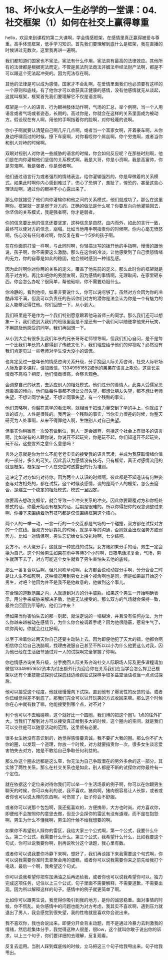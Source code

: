 # 18、坏小k女人一生必学的一堂课：04.社交框架（1）如何在社交上赢得尊重

hello，欢迎来到课程的第二大课啊，学会情感框架，在感情里真正赢得被爱与尊重。高手体现框架，低手学习知识。首先我们要理解到底什么是框架，我在直播的时候讲过无数次，这里我再讲一遍啊。

我们都知道们国家也不宪法，宪法有什么作用。宪法具有最高的法律效应。其他所有的法律都是根据宪法而定。不管是民法刑法商法非姻法申经法财产法啊，都是不可以跟这个宪法起冲突的。因为宪法存在啊。

其他的法律是可以成为感情，国家才不会乱啊，在爱情里面我们也必须要有这样的一个原则和底线。有了他你才可以收获真正健康的感情，没有他感情就无从谈起，这就叫框架，框架首先我们要理解它不仅是语言啊。

框架是一个人的语言、行为眼神肢体动作啊，气场的汇总，举个例啊，当一个人用语言或者气场或者姿态，长期的。高过你是，你就会在这样的关系里面成为被动方。假设现在有人啊，用他的手啊指着你的脸啊，对你轻蔑的说啊。

你小子啊就要认清楚自己啊几斤几点啊，或者当一个富家女啊，开着豪车啊，从你身边呼啸而过的时候，撩下车窗啊，对你看哎你个屌丝啊，你个穷鬼啊，或者当你和别人对峙的时候啊。

双眼对视别人对你说一些威胁的语言的时候，你会如何反应呢？在那些时刻啊，他们是在向你灌输他们坚信的关系模式啊，我是大哥，你是小资啊，我是高富帅，你是穷鬼啊，我是强者，你是弱者啊。

他们通过语言行为或者强烈的情绪表达，给你灌输强烈的，你是卑微着的关系模式。如果此时啊你内心感到难过了，伤心了恐惧了，羞耻了，惶恐的，甚至这些心理活动啊，通过你的眼神不小心露出来了。

那么你就接受了他们向你灌输你和他之间的关系模式，他们就成功了。那么在这里啊你。框架就一定是弱于对方的。正确的做法是什么呢？你要反向向他灌输回去，你坚信的关系模式，我是强者啊，你才是弱者。

你的信念要比他的信念还要坚定，这种信念是自然，由内而外，如此的言行一致，最终可以使对方的信念，崩塌。比如当他用手啊指责你的时候啊，你内心毫无愤怒啊，伤心没有任何难过啊，你反复在看一个5岁的孩子啊。

在在你面前打滚一样啊，与此同时啊，你轻描淡写的拨开他的手指啊，慢慢的跟他说，孩子啊，你不需要这么激励。那么在这你的冷淡，让他感受到了自己愤怒情绪的无力，你的自尊是如此的稳固，他会顿时感到一种错乱感。

因为此时啊你对你两的关系的定义，覆盖了他先前的定义。那么此时你的框架就是高于对方的。再比如吧你的男朋友啊，因为感情的事情啊，无理取闹，在家里砸东西，你会怎么办呢？很简单，帮他砸呗，你不需要劝阻什么。

你冷静的。看到他呗，如果非要说什么，你可以说唠够了。虽然对方会因为你的冷酷非常不满，但我可以负责任的告诉你们对方的潜你是法会认为你是一个有魅力的女人能够证得住他。你们回想一下，从小到大。

我们班里是不是作为一个我们特别愿意跟着他马首师三的同学。那么我们还可以想象一下，我们说到大我们的班级里面是不是还有一个我们可以随便拿他来开玩笑，不用顾及他感受的同学。我们再回想一下。

从小到大会有很多比我们年长的兄长哥哥老师领导啊，但我们扪心自问，是不是每一个比我们年长的人都得到了传统文化下，我们理应给予他们的仰视呢？必然没有我们肯定见过一些老师对学生没大没小的调侃。

也肯定见过一些年长的情感咨询关系升级，分手挽回人际关系咨询，社交人际职场人际及更多课程，请加微信，13349951652被他的弟弟在语言上欺负。这些长辈情商不高吗？相反，他们情商很高，会察言观色。

会调整自己的状态，去适应别人的相处模式。他们过分的善情人。此类人受儒家思想毒害的倾向，他们做每件事都不想让父母失望，都想让朋友失望，都不想让老师失望，不想让同学失望，不想让同事失望，有一个残酷的事实。

他们忽略啊，你越在意学的看法啊，就相当于把谁力量交到了学的手上，你就成了谁的奴力，人性是很贱的。我再说一个残酷的事实，当你实力很差的时候，你整天研究为人处事啊，从来不得罪他人啊，生怕别人对自己失望。

但事实你稍微有一次没有做到位，别人一定会嫌弃，包括这个社会上有很多的语言啊，比如说有的人跟你说，你说开不起玩笑，你是玩不起，你们知道开不起玩笑，玩不起，这些言外之意什么意思吗？

言外之意就是你为什么不能老老实实的接受我的语言罢凌，并成为我获取情绪价值的一部分，多么的可笑。因此我认为感情没有技巧，只有框架，真正对感情流用的就是框架。框架是一个人在交往时透露出的行为准则。

这决定了对方如何对待你。因为两个人认识的时候啊，彼此都是不知道该有何种姿态与对方相处的，都在试探。这个时候谈感情，谈的是两个人的框架，怎么去磨合，是建立一个稳定的相处模式，模式一旦固定。

你要再去想改变框架，就会导致一个冲突关系的冲突。因此你要颠覆对方和你相处模式的话，你最开始没有框架的话，后期是很难的。所以你得把你的观念调整过来啊，你接下来围绕着所有技巧都是仅仅围绕框架这个核心。

两个人的一举一动，一言一行的一个交互都是气场的一个碰撞，双方都在试探对方的一个底线。当双方分庭靠礼的时候，就是平等的沟通，否则就会出现强势方或弱势方。比如一对情侣啊，男生忘记给女生没礼物啊，七夕结吧。

女方不。不大佬分手，这就是一种底线的试探。女方赌如果分手的话，男生一定会挽为自己。这个时候男生如果在雨中等待3个小时啊，日夜电话求复合，气场，男生就落下去了，对方可能这个女生就看了男生害怕失去他的底线。

那么一番复合以后啊，但凡风吹草动啊，女方都会说动动提分手啊，分分合合二时是让人生不如死啊，这种情况用到男女上换个视角啊也是同，但是如果最开始这个男生，对吧？他因为并不是我不是他故意的，他做到这个事儿。

在合理的道歉范围之内，人就遭到对方的分手威胁。如果这个男生一开始明确表示，用分手来威胁来解决矛盾，他是无法接受的。那么双方的气场就会保持一致，最终会回回到平等的，他们当中来？

但如果当你害怕失去的那一刻起，就注定说的一塌糊涂，并且没有任何办法，为什么你越来越被动在感情节，为什么你会被调着手呢？因为他很隐蔽，惹易生气了，哄你两句。你就会红红好啊。

以至于冷着你过两天你自己还要主动贴上去。因为即便他犯了天大的错，他都会啊相信你会给自己洗脑啊，找理由说服自己甚至不所以以小为什么他要这么对我，因为他已经在生活细节通过对一人的试探啊完全掌握了你啊。

你也情感咨询关系升级，分手挽回人际关系咨询社交人际职场人际及更多课程请加微信13349951652资本为付出额外行为迎合你在关系我们应当学会怎么捍卫己框架以还有个重技能试探别试探底线边缘疯狂试探样争取多益空话语权当一点点试探后。

他可以接受这个程度，他就继慢慢向下试探。直到他有了爆发性的反馈的话，或者你已经觉得差不到底了。那我们完全可以以开玩笑的方式收回来嘛。那么这个时候你在心中就有数了嘛，他能接受到哪个点，对不对？

利个也可以不去触碰嘛，这个就好比一个圆圈，我们博的把这个圈1。1点的往外扩大。当我们了解到对方可以接受真正给到多大的时候，这个圈内的空间，就是我们可以交往是可以随意活动的范围，这里很有必要。

很多女生她没有意识到的，她觉得感情要真诚，我不要扩大我的圈。那么你不扩大你的圈，以发现一个道理，你放一个时候，对方就要指责你一次。很多女生谈恋爱害怕失去对方，她是不敢给自己争取任何利益的。

那么你这个圈永远都是这么窄，你无法为自己争取潜在的另外多余的这一部分。其实除了两性关系。那么在社交关系也是如此，别人都是不断的试探你对你最终有一个定位。

就在依据这个定位来对待你我们可以举一个生活场景的例子啊，你可以在你跟男生聊天的时候，你可以有利的说，我不喜欢。猪肉啊，猪肉很容易让人长胖，或者或者你也可以说太辣的东西啊，可伤胃了，肚子你会不舒服。

或者你可以说那个包包啊，我还挺喜欢的，方便携带，大方也时尚。对方喜欢你，即便他不会按照你的意思去做，但至少会踩你的雷区有没有道理，而不是在抱怨啊，男生为什么不懂我啊，男生的什候不给我想要的啊。

如果你不希望别人踩你的雷区，我给大家三个公式啊，第一个公式，我要什么什么。第二个公式，我需要什么什么。第三个公式，我希望什么什么，比如我要这个句式，你可以说我要你啊，别再说吹分这个话题，我心里有数。

或者你可以说我要你冷静下来啊，想好了，我们再谈接下来我需要这个句式啊，你可以说我需要你准时去拿聚会用的蛋糕，或者你可以说我需要你来之前先给我打个电话，最后一个啊，我希望这个句式。

你可以说我希望你把车加满油之后再还给我，或者你也可以说我希望你可以。独力完成这项任务，记住以上三个公式，句子里面不需要解释，不需要道歉，不需要出现。因为所以解释这样的句子。感情中的例子就更简单了啊。

比如你可以跟男生说，我觉得你吸引到我的地方，是你的诚思稳重。面对事情的时候，你不慌乱。处你感情中的问题也能为对方考虑，我其实不喜欢啊，遇到压力就退出了男人，我会感觉到很失望，我的性格就是喜欢你会说出来。

我不喜欢你，我也会说出来。即便分开会背主动题，而不是通过冷暴力去刺激我的情绪，然后趁集体分手，我觉得这种人很差，很low，这个就叫你敢于说出你的诉求，以上三个句子，你们要详细的去理解，反复观看。

反复去运用。当别人踩到媒底线的时候，立马把这三个句子给我甩出来。句子给我甩出。